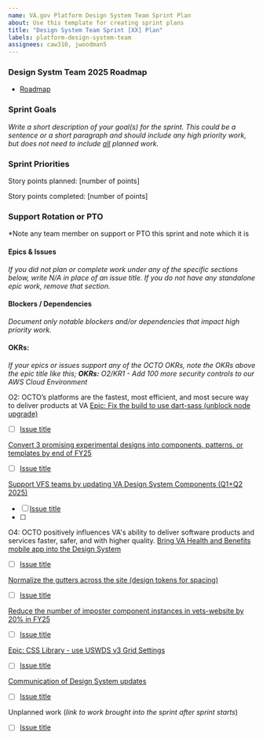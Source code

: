 ```yaml
---
name: VA.gov Platform Design System Team Sprint Plan
about: Use this template for creating sprint plans
title: "Design System Team Sprint [XX] Plan"
labels: platform-design-system-team
assignees: caw310, jwoodman5
---
```


### Design Systm Team 2025 Roadmap

* [Roadmap](https://vfs.atlassian.net/wiki/x/BwCS3w?atlOrigin=eyJpIjoiOGMyNDlmNTNjMDg5NDE0ZGFkNWQ5YmNhYTVkMWNkMGYiLCJwIjoiYyJ9p)

### Sprint Goals


_Write a short description of your goal(s) for the sprint. This could be a sentence or a short paragraph and should include any high priority work, but does not need to include <span style="text-decoration:underline;">all</span> planned work._


### Sprint Priorities

Story points planned: [number of points]

Story points completed: [number of points]

###  Support Rotation or PTO
*Note any team member on support or PTO this sprint and note which it is

#### Epics & Issues</span>

*If you did not plan or complete work under any of the specific sections below, write *N/A* in place of an issue title. If you do not have any standalone epic work, remove that section.*

#### Blockers / Dependencies
*Document only notable blockers and/or dependencies that impact high priority work.*

#### OKRs:
*If your epics or issues support any of the OCTO OKRs, note the OKRs above the epic title like this; **OKRs:** O2/KR1 - Add 100 more security controls to our AWS Cloud Environment*

O2: OCTO’s platforms are the fastest, most efficient, and most secure way to deliver products at VA
[Epic: Fix the build to use dart-sass (unblock node upgrade)](https://github.com/department-of-veterans-affairs/va.gov-team/issues/72830 "https://github.com/department-of-veterans-affairs/va.gov-team/issues/72830")
- [ ] [Issue title](link)
    

[Convert 3 promising experimental designs into components, patterns, or templates by end of FY25](https://github.com/department-of-veterans-affairs/va.gov-team/issues/103929 "https://github.com/department-of-veterans-affairs/va.gov-team/issues/103929")
- [ ] [Issue title](link)


[Support VFS teams by updating VA Design System Components (Q1+Q2 2025)](https://github.com/department-of-veterans-affairs/va.gov-team/issues/97905 "https://github.com/department-of-veterans-affairs/va.gov-team/issues/97905")
- [ ] [Issue title](link)
- [ ] 

O4: OCTO positively influences VA's ability to deliver software products and services faster, safer, and with higher quality.
[Bring VA Health and Benefits mobile app into the Design System](https://github.com/department-of-veterans-affairs/va.gov-team/issues/74960 "https://github.com/department-of-veterans-affairs/va.gov-team/issues/74960")
- [ ] [Issue title](link)

[Normalize the gutters across the site (design tokens for spacing)](https://github.com/department-of-veterans-affairs/va.gov-team/issues/93887 "https://github.com/department-of-veterans-affairs/va.gov-team/issues/93887")

- [ ] [Issue title](link)

[Reduce the number of imposter component instances in vets-website by 20% in FY25](https://github.com/department-of-veterans-affairs/va.gov-team/issues/99341 "https://github.com/department-of-veterans-affairs/va.gov-team/issues/99341")

- [ ] [Issue title](link)

[Epic: CSS Library - use USWDS v3 Grid Settings](https://github.com/department-of-veterans-affairs/va.gov-team/issues/99388 "https://github.com/department-of-veterans-affairs/va.gov-team/issues/99388")
- [ ] [Issue title](link)

[Communication of Design System updates](https://github.com/department-of-veterans-affairs/va.gov-team/issues/98313 "https://github.com/department-of-veterans-affairs/va.gov-team/issues/98313")
- [ ] [Issue title](link) 


Unplanned work (*link to work brought into the sprint after sprint starts*) 

- [ ] [Issue title](link)
